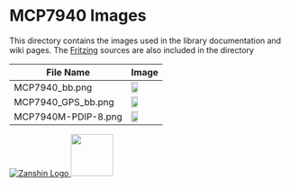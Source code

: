 # MCP7940 Images<br>
This directory contains the images used in the library documentation and wiki pages.
The [Fritzing](https://fritzing.org/home/) sources are also included in the directory

| File Name | Image |
| --------- | ----- |
| MCP7940_bb.png | <img src="https://github.com/Zanduino/MCP7940/blob/master/Images/MCP7940_bb.png" width="50%"/> |
| MCP7940_GPS_bb.png | <img src="https://github.com/Zanduino/MCP7940/blob/master/Images/MCP7940_GPS_bb.png" width="50%"/> |
| MCP7940M-PDIP-8.png | <img src="https://github.com/Zanduino/MCP7940/blob/master/Images/MCP7940M-PDIP-8.png" width="50%"/> |

[![Zanshin Logo](https://zanduino.github.io/Images/zanshinkanjitiny.gif) <img src="https://zanduino.github.io/Images/zanshintext.gif" width="75"/>](https://www.sv-zanshin.com)
